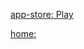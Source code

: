 [app-store: Play](https://chrome.google.com/webstore/detail/freshstart-cross-browser/nmidkjogcjnnlfimjcedenagjfacpobb)

[home:](http://www.visibotech.com/)

